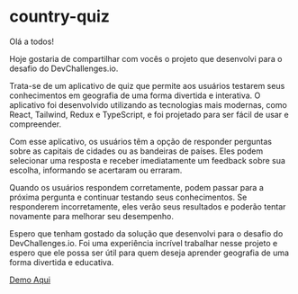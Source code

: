 # country-quiz

Olá a todos!

Hoje gostaria de compartilhar com vocês o projeto que desenvolvi para o desafio do DevChallenges.io.

Trata-se de um aplicativo de quiz que permite aos usuários testarem seus conhecimentos em geografia de uma forma divertida e interativa. O aplicativo foi desenvolvido utilizando as tecnologias mais modernas, como React, Tailwind, Redux e TypeScript, e foi projetado para ser fácil de usar e compreender.

Com esse aplicativo, os usuários têm a opção de responder perguntas sobre as capitais de cidades ou as bandeiras de países. Eles podem selecionar uma resposta e receber imediatamente um feedback sobre sua escolha, informando se acertaram ou erraram.

Quando os usuários respondem corretamente, podem passar para a próxima pergunta e continuar testando seus conhecimentos. Se responderem incorretamente, eles verão seus resultados e poderão tentar novamente para melhorar seu desempenho.

Espero que tenham gostado da solução que desenvolvi para o desafio do DevChallenges.io. Foi uma experiência incrível trabalhar nesse projeto e espero que ele possa ser útil para quem deseja aprender geografia de uma forma divertida e educativa.


 <a href="https://country-quiz-wiliammelo01.vercel.app/">Demo Aqui</a>
